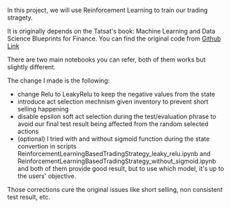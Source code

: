 In this project, we will use Reinforcement Learning to train our trading stragety.

It is originally depends on the Tatsat's book: Machine Learning and Data Science Blueprints for Finance. You can find the original code from [Github Link](https://github.com/tatsath/fin-ml)

There are two main notebooks you can refer, both of them works but slightly different.

The change I made is the following:

- change Relu to LeakyRelu to keep the negative values from the state
- introduce act selection mechnism given inventory to prevent short selling happening
- disable epsilon soft act selection during the test/evaluation phrase to avoid our final test result being affected from the random selected actions
- (optional) I tried with and without sigmoid function during the state convertion in scripts ReinforcementLearningBasedTradingStrategy_leaky_relu.ipynb and ReinforcementLearningBasedTradingStrategy_without_sigmoid.ipynb and both of them provide good result, but to use which model, it's up to the users' objective.

Those corrections cure the original issues like short selling, non consistent test result, etc.



